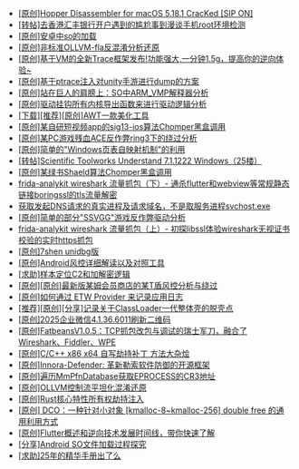 + [[原创]Hopper Disassembler for macOS 5.18.1 CracKed [SIP ON]](https://bbs.kanxue.com/thread-286687.htm)
+ [[转帖]去香港汇丰银行开户遇到的尴尬事到漫谈手机root环境检测](https://bbs.kanxue.com/thread-285754.htm)
+ [[原创]安卓中so的加载](https://bbs.kanxue.com/thread-286004.htm)
+ [[原创]非标准OLLVM-fla反混淆分析还原](https://bbs.kanxue.com/thread-286549.htm)
+ [[原创]基于VM的全新Trace框架发布!功能强大,一分钟1.5g，提高你的逆向体验~](https://bbs.kanxue.com/thread-285471.htm)
+ [[原创]基于ptrace注入对unity手游进行dump的方案](https://bbs.kanxue.com/thread-286222.htm)
+ [[原创]站在巨人的肩膀上：SO中ARM_VMP解释器分析](https://bbs.kanxue.com/thread-286451.htm)
+ [[原创]驱动挂钩所有内核导出函数来进行驱动逻辑分析](https://bbs.kanxue.com/thread-286641.htm)
+ [[下载][推荐][原创]AWT一款美化工具](https://bbs.kanxue.com/thread-286701.htm)
+ [[原创]某自研短视频app的sig13-ios算法Chomper黑盒调用](https://bbs.kanxue.com/thread-285666.htm)
+ [[原创]某PC游戏残血ACE反作弊ring3下的绕过分析](https://bbs.kanxue.com/thread-284667.htm)
+ [[原创]简单的"Windows页表自映射机制"的利用](https://bbs.kanxue.com/thread-285332.htm)
+ [[转帖]Scientific Toolworks Understand 7.1.1222 Windows（25楼）](https://bbs.kanxue.com/thread-280018.htm)
+ [[原创]某绿书Shaeld算法Chomper黑盒调用](https://bbs.kanxue.com/thread-285705.htm)
+ [frida-analykit   wireshark 流量抓包（下）- 通杀flutter和webview等常规静态链接boringssl的tls流量解密](https://bbs.kanxue.com/thread-286620.htm)
+ [获取发起DNS请求的真实进程及请求域名，不是取服务进程svchost.exe](https://bbs.kanxue.com/thread-286593.htm)
+ [[原创]简单的部分"SSVGG"游戏反作弊驱动分析](https://bbs.kanxue.com/thread-286409.htm)
+ [frida-analykit   wireshark 流量抓包（上）- 初探libssl体验wireshark无视证书校验的实时https抓包](https://bbs.kanxue.com/thread-286510.htm)
+ [[原创]7shen unidbg版](https://bbs.kanxue.com/thread-286669.htm)
+ [[原创]Android风控详细解读以及对照工具](https://bbs.kanxue.com/thread-286120.htm)
+ [[求助]样本定位C2和加解密逻辑](https://bbs.kanxue.com/thread-286683.htm)
+ [[原创][原创]最新版某姆会员商店的某T盾风控分析与绕过](https://bbs.kanxue.com/thread-286243.htm)
+ [[原创]如何通过 ETW Provider 来记录应用日志](https://bbs.kanxue.com/thread-285428.htm)
+ [[推荐][原创][分享]记录关于ClassLoader一代整体壳的脱壳点](https://bbs.kanxue.com/thread-286703.htm)
+ [[原创]2025企业微信4.1.36.6011刷新二维码](https://bbs.kanxue.com/thread-286472.htm)
+ [[原创]FatbeansV1.0.5：TCP抓包改包与调试的瑞士军刀，融合了Wireshark、Fiddler、WPE](https://bbs.kanxue.com/thread-284571.htm)
+ [[原创]C/C++ x86 x64 自写劫持补丁 方法大杂烩](https://bbs.kanxue.com/thread-282745.htm)
+ [[原创]Innora-Defender: 革新勒索软件防御的开源框架](https://bbs.kanxue.com/thread-286704.htm)
+ [[原创]遍历MmPfnDatabase获取EPROCESS的CR3地址](https://bbs.kanxue.com/thread-286598.htm)
+ [[原创]OLLVM控制流平坦化混淆还原](https://bbs.kanxue.com/thread-286151.htm)
+ [[原创]Rust核心特性所有权劫持注入](https://bbs.kanxue.com/thread-286495.htm)
+ [[原创] DCO：一种针对小对象 [kmalloc-8~kmalloc-256] double free 的通用利用方式](https://bbs.kanxue.com/thread-280730.htm)
+ [[原创]Flutter概述和逆向技术发展时间线，带你快速了解](https://bbs.kanxue.com/thread-274981.htm)
+ [[分享]Android  SO文件加载过程探究](https://bbs.kanxue.com/thread-285788.htm)
+ [[求助]25年的精华手册出了么](https://bbs.kanxue.com/thread-286391.htm)

